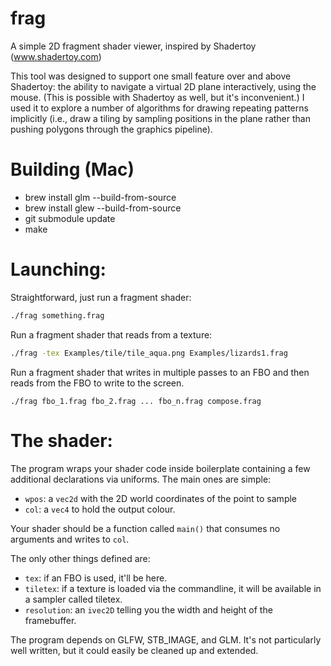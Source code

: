 # frag
A simple 2D fragment shader viewer, inspired by Shadertoy (www.shadertoy.com)

This tool was designed to support one small feature over and above Shadertoy: the ability to navigate a virtual 2D plane interactively, using the mouse.  (This is possible with Shadertoy as well, but it's inconvenient.)  I used it to explore a number of algorithms for drawing repeating patterns implicitly (i.e., draw a tiling by sampling positions in the plane rather than pushing polygons through the graphics pipeline).

# Building (Mac)
* brew install glm --build-from-source
* brew install glew --build-from-source
* git submodule update
* make

# Launching:

Straightforward, just run a fragment shader:
```sh
./frag something.frag
```
Run a fragment shader that reads from a texture:
```sh
./frag -tex Examples/tile/tile_aqua.png Examples/lizards1.frag
```
Run a fragment shader that writes in multiple passes to an FBO and then reads from the FBO to write to the screen.
```
./frag fbo_1.frag fbo_2.frag ... fbo_n.frag compose.frag
```

# The shader:

The program wraps your shader code inside boilerplate containing a
few additional declarations via uniforms.  The main ones are simple:

 * `wpos`: a `vec2d` with the 2D world coordinates of the point to sample
 * `col`: a `vec4` to hold the output colour.

Your shader should be a function called `main()` that consumes no
arguments and writes to `col`.

The only other things defined are:
 * `tex`: if an FBO is used, it'll be here.
 * `tiletex`: if a texture is loaded via the commandline, it will be available in a sampler called tiletex.
 * `resolution`: an `ivec2D` telling you the width and height of the framebuffer.

The program depends on GLFW, STB_IMAGE, and GLM.  It's not particularly
well written, but it could easily be cleaned up and extended.
